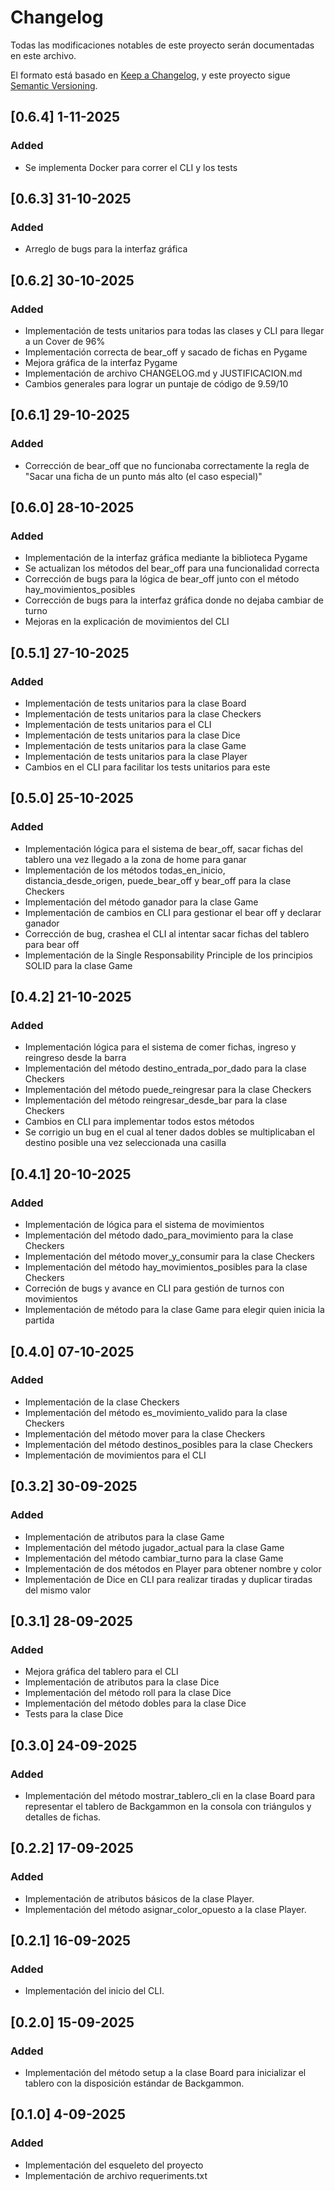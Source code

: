 # Changelog

Todas las modificaciones notables de este proyecto serán documentadas en este archivo.

El formato está basado en [Keep a Changelog](https://keepachangelog.com/es-ES/1.1.0/),
y este proyecto sigue [Semantic Versioning](https://semver.org/lang/es/).

## [0.6.4] 1-11-2025

### Added

- Se implementa Docker para correr el CLI y los tests

## [0.6.3] 31-10-2025

### Added

- Arreglo de bugs para la interfaz gráfica

## [0.6.2] 30-10-2025

### Added

- Implementación de tests unitarios para todas las clases y CLI para llegar a un Cover de 96%
- Implementación correcta de bear_off y sacado de fichas en Pygame
- Mejora gráfica de la interfaz Pygame
- Implementación de archivo CHANGELOG.md y JUSTIFICACION.md
- Cambios generales para lograr un puntaje de código de 9.59/10

## [0.6.1] 29-10-2025

### Added

- Corrección de bear_off que no funcionaba correctamente la regla de "Sacar una ficha de un punto más alto (el caso especial)"

## [0.6.0] 28-10-2025

### Added

- Implementación de la interfaz gráfica mediante la biblioteca Pygame
- Se actualizan los métodos del bear_off para una funcionalidad correcta
- Corrección de bugs para la lógica de bear_off junto con el método hay_movimientos_posibles
- Corrección de bugs para la interfaz gráfica donde no dejaba cambiar de turno
- Mejoras en la explicación de movimientos del CLI

## [0.5.1] 27-10-2025

### Added

- Implementación de tests unitarios para la clase Board
- Implementación de tests unitarios para la clase Checkers
- Implementación de tests unitarios para el CLI
- Implementación de tests unitarios para la clase Dice
- Implementación de tests unitarios para la clase Game
- Implementación de tests unitarios para la clase Player
- Cambios en el CLI para facilitar los tests unitarios para este

## [0.5.0] 25-10-2025

### Added

- Implementación lógica para el sistema de bear_off, sacar fichas del tablero una vez llegado a la zona de home para ganar
- Implementación de los métodos todas_en_inicio, distancia_desde_origen, puede_bear_off y bear_off para la clase Checkers
- Implementación del método ganador para la clase Game
- Implementación de cambios en CLI para gestionar el bear off y declarar ganador
- Corrección de bug, crashea el CLI al intentar sacar fichas del tablero para bear off
- Implementación de la Single Responsability Principle de los principios SOLID para la clase Game

## [0.4.2] 21-10-2025

### Added

- Implementación lógica para el sistema de comer fichas, ingreso y reingreso desde la barra
- Implementación del método destino_entrada_por_dado para la clase Checkers
- Implementación del método puede_reingresar para la clase Checkers
- Implementación del método reingresar_desde_bar para la clase Checkers
- Cambios en CLI para implementar todos estos métodos
- Se corrigio un bug en el cual al tener dados dobles se multiplicaban el destino posible una vez seleccionada una casilla

## [0.4.1] 20-10-2025

### Added

- Implementación de lógica para el sistema de movimientos
- Implementación del método dado_para_movimiento para la clase Checkers
- Implementación del método mover_y_consumir para la clase Checkers
- Implementación del método hay_movimientos_posibles para la clase Checkers
- Correción de bugs y avance en CLI para gestión de turnos con movimientos
- Implementación de método para la clase Game para elegir quien inicia la partida

## [0.4.0] 07-10-2025

### Added

- Implementación de la clase Checkers
- Implementación del método es_movimiento_valido para la clase Checkers
- Implementación del método mover para la clase Checkers
- Implementación del método destinos_posibles para la clase Checkers
- Implementación de movimientos para el CLI

## [0.3.2] 30-09-2025

### Added

- Implementación de atributos para la clase Game
- Implementación del método jugador_actual para la clase Game
- Implementación del método cambiar_turno para la clase Game
- Implementación de dos métodos en Player para obtener nombre y color
- Implementación de Dice en CLI para realizar tiradas y duplicar tiradas del mismo valor

## [0.3.1] 28-09-2025

### Added

- Mejora gráfica del tablero para el CLI
- Implementación de atributos para la clase Dice
- Implementación del método roll para la clase Dice
- Implementación del método dobles para la clase Dice
- Tests para la clase Dice

## [0.3.0] 24-09-2025

### Added

- Implementación del método mostrar_tablero_cli en la clase Board para representar el tablero de Backgammon en la consola con triángulos y detalles de fichas.

## [0.2.2] 17-09-2025

### Added

- Implementación de atributos básicos de la clase Player.
- Implementación del método asignar_color_opuesto a la clase Player.

## [0.2.1] 16-09-2025

### Added

- Implementación del inicio del CLI.

## [0.2.0] 15-09-2025

### Added

- Implementación del método setup a la clase Board para inicializar el tablero con la disposición estándar de Backgammon.

## [0.1.0] 4-09-2025

### Added

- Implementación del esqueleto del proyecto
- Implementación de archivo requeriments.txt
